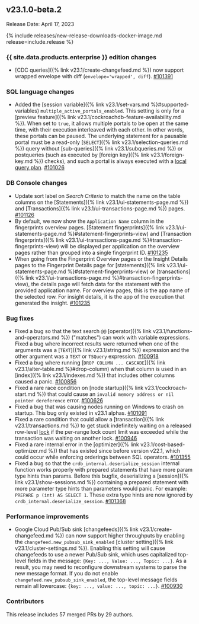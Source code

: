 ## v23.1.0-beta.2

Release Date: April 17, 2023

{% include releases/new-release-downloads-docker-image.md release=include.release %}

<h3 id="v23-1-0-beta-2-{{-site.data.products.enterprise-}}-edition-changes">{{ site.data.products.enterprise }} edition changes</h3>

- [CDC queries]({% link v23.1/create-changefeed.md %}) now support wrapped envelope with diff (`envelope='wrapped', diff`). [#101391][#101391]

<h3 id="v23-1-0-beta-2-sql-language-changes">SQL language changes</h3>

- Added the [session variable]({% link v23.1/set-vars.md %}#supported-variables) `multiple_active_portals_enabled`. This setting is only for a [preview feature]({% link v23.1/cockroachdb-feature-availability.md %}). When set to `true`, it allows multiple portals to be open at the same time, with their execution interleaved with each other. In other words, these portals can be paused. The underlying statement for a pausable portal must be a read-only [`SELECT`]({% link v23.1/selection-queries.md %}) query without [sub-queries]({% link v23.1/subqueries.md %}) or postqueries (such as executed by [foreign key]({% link v23.1/foreign-key.md %}) checks), and such a portal is always executed with a [local query plan](https://www.cockroachlabs.com/docs/v23.1/architecture/sql-layer#distsql). [#101026][#101026]

<h3 id="v23-1-0-beta-2-db-console-changes">DB Console changes</h3>

- Update sort label on *Search Criteria* to match the name on the table columns on the [Statements]({% link v23.1/ui-statements-page.md %}) and [Transactions]({% link v23.1/ui-transactions-page.md %}) pages. [#101126][#101126]
- By default, we now show the `Application Name` column in the fingerprints overview pages. [Statement fingerprints]({% link v23.1/ui-statements-page.md %}#statement-fingerprints-view) and [Transaction fingerprints]({% link v23.1/ui-transactions-page.md %}#transaction-fingerprints-view) will be displayed per application on the overview pages rather than grouped into a single fingerprint ID. [#101235][#101235]
- When going from the Fingerprint Overview pages or the Insight Details pages to the Fingerprint Details page for [statements]({% link v23.1/ui-statements-page.md %}#statement-fingerprints-view) or [transactions]({% link v23.1/ui-transactions-page.md %}#transaction-fingerprints-view), the details page will fetch data for the statement with the provided application name. For overview pages, this is the app name of the selected row. For insight details, it is the app of the execution that generated the insight. [#101235][#101235]

<h3 id="v23-1-0-beta-2-bug-fixes">Bug fixes</h3>

- Fixed a bug so that the text search `@@` [operator]({% link v23.1/functions-and-operators.md %}) ("matches") can work with variable expressions. Fixed a bug where incorrect results were returned when one of the arguments was a [`TEXT`]({% link v23.1/string.md %}) expression and the other argument was a `TEXT` or `TSQuery` expression. [#100918][#100918]
- Fixed a bug where running [`DROP COLUMN ... CASCADE`]({% link v23.1/alter-table.md %}#drop-column) when that column is used in an [index]({% link v23.1/indexes.md %}) that includes other columns caused a panic. [#100856][#100856]
- Fixed a rare race condition on [node startup]({% link v23.1/cockroach-start.md %}) that could cause an `invalid memory address or nil pointer dereference` error. [#100626][#100626]
- Fixed a bug that was causing nodes running on Windows to crash on startup. This bug only existed in v23.1 alphas. [#101091][#101091]
- Fixed a rare condition that could allow a [transaction]({% link v23.1/transactions.md %}) to get stuck indefinitely waiting on a released row-level [lock](https://www.cockroachlabs.com/docs/v23.1/architecture/transaction-layer#concurrency-control) if the per-range lock count limit was exceeded while the transaction was waiting on another lock. [#100946][#100946]
- Fixed a rare internal error in the [optimizer]({% link v23.1/cost-based-optimizer.md %}) that has existed since before version v22.1, which could occur while enforcing orderings between SQL operators. [#101355][#101355]
- Fixed a bug so that the `crdb_internal.deserialize_session` internal function works properly with prepared statements that have more param type hints than params. Before this bugfix, deserializing a [session]({% link v23.1/show-sessions.md %}) containing a prepared statement with more parameter type hints than parameters would panic. For example: `PREPARE p (int) AS SELECT 1`. These extra type hints are now ignored by `crdb_internal.deserialize_session`. [#101368][#101368]

<h3 id="v23-1-0-beta-2-performance-improvements">Performance improvements</h3>

- Google Cloud Pub/Sub sink [changefeeds]({% link v23.1/create-changefeed.md %}) can now support higher throughputs by enabling the `changefeed.new_pubsub_sink_enabled` [cluster setting]({% link v23.1/cluster-settings.md %}). Enabling this setting will cause changefeeds to use a newer Pub/Sub sink, which uses capitalized top-level fields in the message: `{Key: ..., Value: ..., Topic: ...}`. As a result, you may need to reconfigure downstream systems to parse the new message format. If you do not enable `changefeed.new_pubsub_sink_enabled`, the top-level message fields remain all lowercase: `{key: ..., value: ..., topic: ...}`. [#100930][#100930]

<div class="release-note-contributors" markdown="1">

<h3 id="v23-1-0-beta-2-contributors">Contributors</h3>

This release includes 57 merged PRs by 29 authors.

</div>

[#100626]: https://github.com/cockroachdb/cockroach/pull/100626
[#100856]: https://github.com/cockroachdb/cockroach/pull/100856
[#100918]: https://github.com/cockroachdb/cockroach/pull/100918
[#100930]: https://github.com/cockroachdb/cockroach/pull/100930
[#100946]: https://github.com/cockroachdb/cockroach/pull/100946
[#101026]: https://github.com/cockroachdb/cockroach/pull/101026
[#101091]: https://github.com/cockroachdb/cockroach/pull/101091
[#101126]: https://github.com/cockroachdb/cockroach/pull/101126
[#101235]: https://github.com/cockroachdb/cockroach/pull/101235
[#101355]: https://github.com/cockroachdb/cockroach/pull/101355
[#101368]: https://github.com/cockroachdb/cockroach/pull/101368
[#101391]: https://github.com/cockroachdb/cockroach/pull/101391
